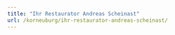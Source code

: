 ```yaml
---
title: "Ihr Restaurator Andreas Scheinast"
url: /korneuburg/ihr-restaurator-andreas-scheinast/
---
```

